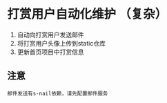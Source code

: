 # 打赏用户自动化维护 （复杂）
1. 自动向打赏用户发送邮件
2. 将打赏用户头像上传到static仓库
3. 更新首页项目中打赏信息

## 注意
    邮件发送有s-nail依赖，请先配置邮件服务